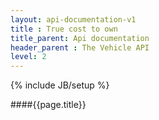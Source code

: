 ```yaml
---
layout: api-documentation-v1
title : True cost to own
title_parent: Api documentation
header_parent : The Vehicle API
level: 2
---
```

{% include JB/setup %}

####{{page.title}}


 
